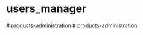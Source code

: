 # users_manager
#   p r o d u c t s - a d m i n i s t r a t i o n  
 #   p r o d u c t s - a d m i n i s t r a t i o n  
 